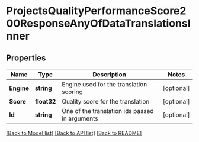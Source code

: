 # ProjectsQualityPerformanceScore200ResponseAnyOfDataTranslationsInner

## Properties

Name | Type | Description | Notes
------------ | ------------- | ------------- | -------------
**Engine** | **string** | Engine used for the translation scoring | [optional] 
**Score** | **float32** | Quality score for the translation | [optional] 
**Id** | **string** | One of the translation ids passed in arguments | [optional] 

[[Back to Model list]](../README.md#documentation-for-models) [[Back to API list]](../README.md#documentation-for-api-endpoints) [[Back to README]](../README.md)


